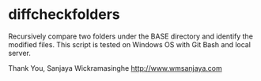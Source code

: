 # diffcheckfolders
Recursively compare two folders under the BASE directory and identify the modified files. 
This script is tested on Windows OS with Git Bash and local server.


Thank You,
Sanjaya Wickramasinghe
http://www.wmsanjaya.com

